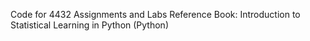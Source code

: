 Code for 4432 Assignments and Labs 
Reference Book: Introduction to Statistical Learning in Python (Python)

